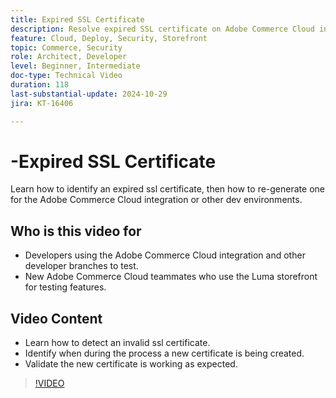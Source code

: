 ```yaml
---
title: Expired SSL Certificate
description: Resolve expired SSL certificate on Adobe Commerce Cloud integration environments.
feature: Cloud, Deploy, Security, Storefront
topic: Commerce, Security
role: Architect, Developer
level: Beginner, Intermediate
doc-type: Technical Video
duration: 118
last-substantial-update: 2024-10-29
jira: KT-16406

---
```


# -Expired SSL Certificate

Learn how to identify an expired ssl certificate, then how to re-generate one for the Adobe Commerce Cloud integration or other dev environments.

## Who is this video for

- Developers using the Adobe Commerce Cloud integration and other developer branches to test.
- New Adobe Commerce Cloud teammates who use the Luma storefront for testing features.

## Video Content
 
- Learn how to detect an invalid ssl certificate.
- Identify when during the process a new certificate is being created.
- Validate the new certificate is working as expected. ​

>[!VIDEO](https://video.tv.adobe.com/v/3435751?learn=on)
